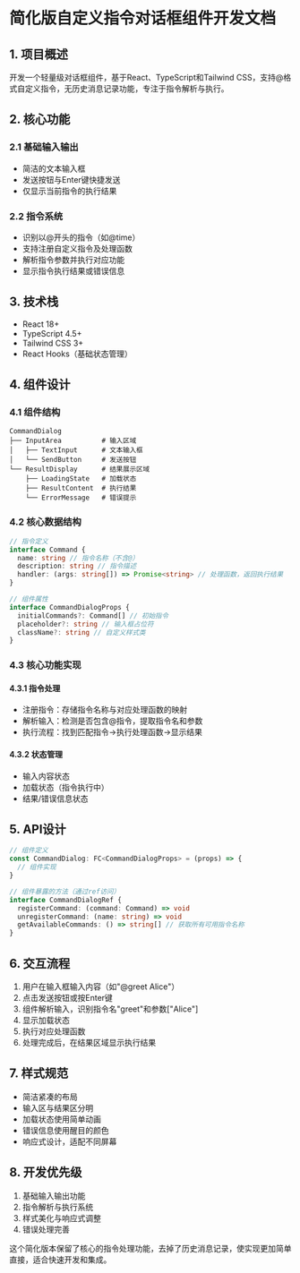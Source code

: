 # 简化版自定义指令对话框组件开发文档

## 1. 项目概述

开发一个轻量级对话框组件，基于React、TypeScript和Tailwind CSS，支持@格式自定义指令，无历史消息记录功能，专注于指令解析与执行。

## 2. 核心功能

### 2.1 基础输入输出
- 简洁的文本输入框
- 发送按钮与Enter键快捷发送
- 仅显示当前指令的执行结果

### 2.2 指令系统
- 识别以@开头的指令（如@time）
- 支持注册自定义指令及处理函数
- 解析指令参数并执行对应功能
- 显示指令执行结果或错误信息

## 3. 技术栈

- React 18+
- TypeScript 4.5+
- Tailwind CSS 3+
- React Hooks（基础状态管理）

## 4. 组件设计

### 4.1 组件结构

```
CommandDialog
├── InputArea          # 输入区域
│   ├── TextInput      # 文本输入框
│   └── SendButton     # 发送按钮
└── ResultDisplay      # 结果展示区域
    ├── LoadingState   # 加载状态
    ├── ResultContent  # 执行结果
    └── ErrorMessage   # 错误提示
```

### 4.2 核心数据结构

```typescript
// 指令定义
interface Command {
  name: string // 指令名称（不含@）
  description: string // 指令描述
  handler: (args: string[]) => Promise<string> // 处理函数，返回执行结果
}

// 组件属性
interface CommandDialogProps {
  initialCommands?: Command[] // 初始指令
  placeholder?: string // 输入框占位符
  className?: string // 自定义样式类
}
```

### 4.3 核心功能实现

#### 4.3.1 指令处理
- 注册指令：存储指令名称与对应处理函数的映射
- 解析输入：检测是否包含@指令，提取指令名和参数
- 执行流程：找到匹配指令→执行处理函数→显示结果

#### 4.3.2 状态管理
- 输入内容状态
- 加载状态（指令执行中）
- 结果/错误信息状态

## 5. API设计

```typescript
// 组件定义
const CommandDialog: FC<CommandDialogProps> = (props) => {
  // 组件实现
}

// 组件暴露的方法（通过ref访问）
interface CommandDialogRef {
  registerCommand: (command: Command) => void
  unregisterCommand: (name: string) => void
  getAvailableCommands: () => string[] // 获取所有可用指令名称
}
```

## 6. 交互流程

1. 用户在输入框输入内容（如"@greet Alice"）
2. 点击发送按钮或按Enter键
3. 组件解析输入，识别指令名"greet"和参数["Alice"]
4. 显示加载状态
5. 执行对应处理函数
6. 处理完成后，在结果区域显示执行结果

## 7. 样式规范

- 简洁紧凑的布局
- 输入区与结果区分明
- 加载状态使用简单动画
- 错误信息使用醒目的颜色
- 响应式设计，适配不同屏幕

## 8. 开发优先级

1. 基础输入输出功能
2. 指令解析与执行系统
3. 样式美化与响应式调整
4. 错误处理完善

这个简化版本保留了核心的指令处理功能，去掉了历史消息记录，使实现更加简单直接，适合快速开发和集成。
